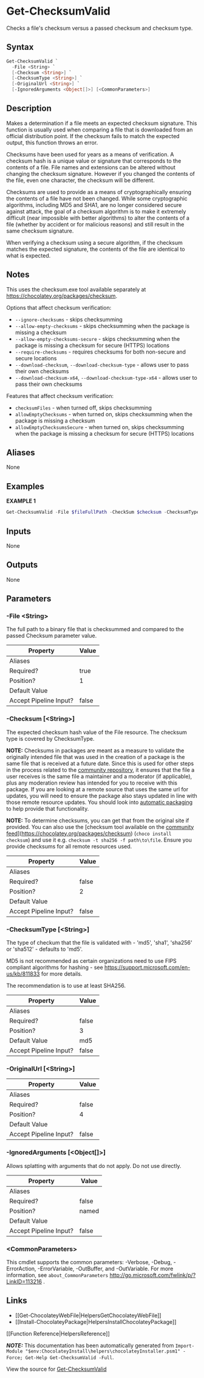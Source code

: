 ﻿# Get-ChecksumValid

Checks a file's checksum versus a passed checksum and checksum type.

## Syntax

~~~powershell
Get-ChecksumValid `
  -File <String> `
  [-Checksum <String>] `
  [-ChecksumType <String>] `
  [-OriginalUrl <String>] `
  [-IgnoredArguments <Object[]>] [<CommonParameters>]
~~~

## Description

Makes a determination if a file meets an expected checksum signature.
This function is usually used when comparing a file that is downloaded
from an official distribution point. If the checksum fails to match the
expected output, this function throws an error.

Checksums have been used for years as a means of verification. A
checksum hash is a unique value or signature that corresponds to the
contents of a file. File names and extensions can be altered without
changing the checksum signature. However if you changed the contents of
the file, even one character, the checksum will be different.

Checksums are used to provide as a means of cryptographically ensuring
the contents of a file have not been changed. While some cryptographic
algorithms, including MD5 and SHA1, are no longer considered secure
against attack, the goal of a checksum algorithm is to make it
extremely difficult (near impossible with better algorithms) to alter
the contents of a file (whether by accident or for malicious reasons)
and still result in the same checksum signature.

When verifying a checksum using a secure algorithm, if the checksum
matches the expected signature, the contents of the file are identical
to what is expected.

## Notes

This uses the checksum.exe tool available separately at
https://chocolatey.org/packages/checksum.

Options that affect checksum verification:

* `--ignore-checksums` - skips checksumming
* `--allow-empty-checksums` - skips checksumming when the package is missing a checksum
* `--allow-empty-checksums-secure` - skips checksumming when the package is missing a checksum for secure (HTTPS) locations
* `--require-checksums` - requires checksums for both non-secure and secure locations
* `--download-checksum`, `--download-checksum-type` - allows user to pass their own checksums
* `--download-checksum-x64`, `--download-checksum-type-x64` - allows user to pass their own checksums

Features that affect checksum verification:

* `checksumFiles` - when turned off, skips checksumming
* `allowEmptyChecksums` - when turned on, skips checksumming when the package is missing a checksum
* `allowEmptyChecksumsSecure` - when turned on, skips checksumming when the package is missing a checksum for secure (HTTPS) locations

## Aliases

None

## Examples

 **EXAMPLE 1**

~~~powershell
Get-ChecksumValid -File $fileFullPath -CheckSum $checksum -ChecksumType $checksumType

~~~ 

## Inputs

None

## Outputs

None

## Parameters

###  -File &lt;String&gt;
The full path to a binary file that is checksummed and compared to the
passed Checksum parameter value.

Property               | Value
---------------------- | -----
Aliases                | 
Required?              | true
Position?              | 1
Default Value          | 
Accept Pipeline Input? | false
 
###  -Checksum [&lt;String&gt;]
The expected checksum hash value of the File resource. The checksum
type is covered by ChecksumType.

**NOTE:** Checksums in packages are meant as a measure to validate the
originally intended file that was used in the creation of a package is
the same file that is received at a future date. Since this is used for
other steps in the process related to the [community repository](https://chocolatey.org/packages), it
ensures that the file a user receives is the same file a maintainer
and a moderator (if applicable), plus any moderation review has
intended for you to receive with this package. If you are looking at a
remote source that uses the same url for updates, you will need to
ensure the package also stays updated in line with those remote
resource updates. You should look into [automatic packaging](https://chocolatey.org/docs/automatic-packages)
to help provide that functionality.

**NOTE:** To determine checksums, you can get that from the original
site if provided. You can also use the [checksum tool available on
the [community feed](https://chocolatey.org/packages)](https://chocolatey.org/packages/checksum) (`choco install checksum`)
and use it e.g. `checksum -t sha256 -f path\to\file`. Ensure you
provide checksums for all remote resources used.

Property               | Value
---------------------- | -----
Aliases                | 
Required?              | false
Position?              | 2
Default Value          | 
Accept Pipeline Input? | false
 
###  -ChecksumType [&lt;String&gt;]
The type of checkum that the file is validated with - 'md5', 'sha1',
'sha256' or 'sha512' - defaults to 'md5'.

MD5 is not recommended as certain organizations need to use FIPS
compliant algorithms for hashing - see
https://support.microsoft.com/en-us/kb/811833 for more details.

The recommendation is to use at least SHA256.

Property               | Value
---------------------- | -----
Aliases                | 
Required?              | false
Position?              | 3
Default Value          | md5
Accept Pipeline Input? | false
 
###  -OriginalUrl [&lt;String&gt;]
Property               | Value
---------------------- | -----
Aliases                | 
Required?              | false
Position?              | 4
Default Value          | 
Accept Pipeline Input? | false
 
###  -IgnoredArguments [&lt;Object[]&gt;]
Allows splatting with arguments that do not apply. Do not use directly.

Property               | Value
---------------------- | -----
Aliases                | 
Required?              | false
Position?              | named
Default Value          | 
Accept Pipeline Input? | false
 
### &lt;CommonParameters&gt;

This cmdlet supports the common parameters: -Verbose, -Debug, -ErrorAction, -ErrorVariable, -OutBuffer, and -OutVariable. For more information, see `about_CommonParameters` http://go.microsoft.com/fwlink/p/?LinkID=113216 .


## Links

 * [[Get-ChocolateyWebFile|HelpersGetChocolateyWebFile]]
 * [[Install-ChocolateyPackage|HelpersInstallChocolateyPackage]]


[[Function Reference|HelpersReference]]

***NOTE:*** This documentation has been automatically generated from `Import-Module "$env:ChocolateyInstall\helpers\chocolateyInstaller.psm1" -Force; Get-Help Get-ChecksumValid -Full`.

View the source for [Get-ChecksumValid](https://github.com/chocolatey/choco/tree/stable/src/chocolatey.resources/helpers/functions/Get-ChecksumValid.ps1)
